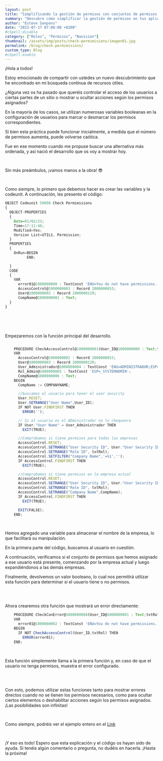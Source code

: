 ```yaml
---
layout: post
title: "Simplificando la gestión de permisos con conjuntos de permisos en Navision"
summary: "Descubre cómo simplificar la gestión de permisos en tus aplicaciones de Navision utilizando conjuntos de permisos en lugar de múltiples variables booleanas. Aprende cómo implementar esta solución y mejorar la organización de los permisos para brindar un mayor control de acceso de los usuarios."
author: "Esteve Sanpons"
date: "2023-07-17 07:00:00 +0200"
#cSpell:disable
category: ["Roles", "Permisos", "Navision"]
thumbnail: /assets/img/posts/check-permimisions/imagen01.jpg
permalink: /blog/check-permimisions/
custom_type: Blog
#cSpell:enable
---
```


¡Hola a todos!

Estoy emocionado de compartir con ustedes un nuevo descubrimiento que he encontrado en mi búsqueda continua de recursos útiles.

¿Alguna vez os ha pasado que queréis controlar el acceso de los usuarios a ciertas partes de un sitio o mostrar u ocultar acciones según los permisos asignados?

En la mayoría de los casos, se utilizan numerosas variables booleanas en la configuración de usuarios para marcar o desmarcar los permisos correspondientes.

Si bien esta práctica puede funcionar inicialmente, a medida que el número de permisos aumenta, puede volverse caótica.

Fue en ese momento cuando me propuse buscar una alternativa más ordenada, y así nació el desarrollo que os voy a mostrar hoy.

<br>

Sin más preámbulos, ¡vamos manos a la obra! :sunglasses:

<br>

Como siempre, lo primero que debemos hacer es crear las variables y la codeunit. A continuación, les presento el código:

```javascript
OBJECT Codeunit 50098 Check Permimisions
{
  OBJECT-PROPERTIES
  {
    Date=01/02/23;
    Time=17:11:46;
    Modified=Yes;
    Version List=UTILS, Permission;
  }
  PROPERTIES
  {
    OnRun=BEGIN
          END;

  }
  CODE
  {
    VAR
      error01@1000000000 : TextConst 'ENU=You do not have permissions. Contact the Administrator;ESP=No tienes permisos. Contacte con el Administrador';
      AccessControl@1000000003 : Record 2000000053;
      User@1000000002 : Record 2000000120;
      CompName@1000000001 : Text;
  }
}
```

<br><br><br>

Empezaremos con la función principal del desarrollo.

```javascript

    PROCEDURE CheckAccessControl@1000000001(User_ID@1000000000 : Text;txtRol@1000000001 : Text) : Boolean;
    VAR
      AccessControl@1000000002 : Record 2000000053;
      User@1000000003 : Record 2000000120;
      User_Administrador@1000000004 : TextConst 'ENU=ADMINISTRADOR;ESP=ADMINISTRADOR';
      Rol_Admin@1000000005 : TextConst 'ESP=_SYSTEMADMIN';
      CompName@1000000006 : Text;
    BEGIN
      CompName := COMPANYNAME;

      //buscamos el usuario para tener el user security
      User.RESET;
      User.SETRANGE("User Name",User_ID);
      IF NOT User.FINDFIRST THEN
        ERROR('');

      // Si el usuario es el ADministrador no lo chequeara
      IF User."User Name" = User_Administrador THEN
        EXIT(TRUE);

      //Comprobamos si tiene permisos para todas las empresas
      AccessControl.RESET;
      AccessControl.SETRANGE("User Security ID", User."User Security ID");
      AccessControl.SETRANGE("Role ID", txtRol);
      AccessControl.SETFILTER("Company Name",'=%1','');
      IF AccessControl.FINDFIRST THEN
        EXIT(TRUE);

      //Comprobamos si tiene permisos en la empresa actual
      AccessControl.RESET;
      AccessControl.SETRANGE("User Security ID", User."User Security ID");
      AccessControl.SETRANGE("Role ID", txtRol);
      AccessControl.SETRANGE("Company Name",CompName);
      IF AccessControl.FINDFIRST THEN
        EXIT(TRUE);

      EXIT(FALSE);
    END;
```

<br>

Hemos agregado una variable para almacenar el nombre de la empresa, lo que facilitará su manipulación.

En la primera parte del código, buscamos al usuario en cuestión.

A continuación, verificamos si el conjunto de permisos que hemos asignado a ese usuario está presente, comenzando por la empresa actual y luego expandiéndonos a las demás empresas.

Finalmente, devolvemos un valor booleano, lo cual nos permitirá utilizar esta función para determinar si el usuario tiene o no permisos.

<br><br>

Ahora crearemos otra función que mostrará un error directamente:

```javascript
    PROCEDURE CheckConError@1000000008(User_ID@1000000001 : Text;txtRol@1000000000 : Text);
    VAR
      error01@1000000002 : TextConst 'ENU=You do not have permissions. Contact the Administrator;ESP=No tienes permisos. Contacte con el Administrador';
    BEGIN
      IF NOT CheckAccessControl(User_ID,txtRol) THEN
        ERROR(error01);
    END;
```

<br>

Esta función simplemente llama a la primera función y, en caso de que el usuario no tenga permisos, muestra el error configurado.

<br><br>

Con esto, podemos utilizar estas funciones tanto para mostrar errores directos cuando no se tienen los permisos necesarios, como para ocultar ciertos elementos o deshabilitar acciones según los permisos asignados. ¡Las posibilidades son infinitas!

<br>

Como siempre, podréis ver el ejemplo entero en el [Link](https://github.com/Esanpons/EjemplosSencillosCAL/tree/main/Check%20Permimisions)

<br>

¡Y eso es todo! Espero que esta explicación y el código os hayan sido de ayuda. Si tenéis algún comentario o pregunta, no dudéis en hacerla. ¡Hasta la próxima!
